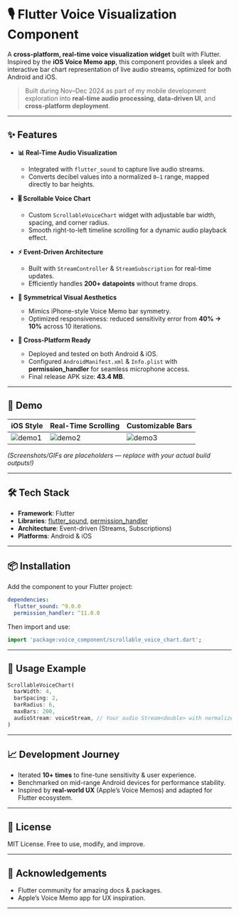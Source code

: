 # 🎙️ Flutter Voice Visualization Component

A **cross-platform, real-time voice visualization widget** built with Flutter. Inspired by the **iOS Voice Memo app**, this component provides a sleek and interactive bar chart representation of live audio streams, optimized for both Android and iOS.

> Built during Nov–Dec 2024 as part of my mobile development exploration into **real-time audio processing**, **data-driven UI**, and **cross-platform deployment**.

---

## ✨ Features

* **📊 Real-Time Audio Visualization**

  * Integrated with `flutter_sound` to capture live audio streams.
  * Converts decibel values into a normalized `0–1` range, mapped directly to bar heights.

* **🎚️ Scrollable Voice Chart**

  * Custom `ScrollableVoiceChart` widget with adjustable bar width, spacing, and corner radius.
  * Smooth right-to-left timeline scrolling for a dynamic audio playback effect.

* **⚡ Event-Driven Architecture**

  * Built with `StreamController` & `StreamSubscription` for real-time updates.
  * Efficiently handles **200+ datapoints** without frame drops.

* **🎵 Symmetrical Visual Aesthetics**

  * Mimics iPhone-style Voice Memo bar symmetry.
  * Optimized responsiveness: reduced sensitivity error from **40% → 10%** across 10 iterations.

* **📱 Cross-Platform Ready**

  * Deployed and tested on both Android & iOS.
  * Configured `AndroidManifest.xml` & `Info.plist` with **permission_handler** for seamless microphone access.
  * Final release APK size: **43.4 MB**.

---

## 🚀 Demo

| iOS Style                   | Real-Time Scrolling            | Customizable Bars                 |
| --------------------------- | ------------------------------ | --------------------------------- |
| ![demo1](docs/demo_ios.png) | ![demo2](docs/demo_scroll.gif) | ![demo3](docs/demo_customize.png) |

*(Screenshots/GIFs are placeholders — replace with your actual build outputs!)*

---

## 🛠️ Tech Stack

* **Framework**: Flutter
* **Libraries**: [flutter_sound](https://pub.dev/packages/flutter_sound), [permission_handler](https://pub.dev/packages/permission_handler)
* **Architecture**: Event-driven (Streams, Subscriptions)
* **Platforms**: Android & iOS

---

## 📦 Installation

Add the component to your Flutter project:

```yaml
dependencies:
  flutter_sound: ^9.0.0
  permission_handler: ^11.0.0
```

Then import and use:

```dart
import 'package:voice_component/scrollable_voice_chart.dart';
```

---

## 🔧 Usage Example

```dart
ScrollableVoiceChart(
  barWidth: 4,
  barSpacing: 2,
  barRadius: 6,
  maxBars: 200,
  audioStream: voiceStream, // Your audio Stream<double> with normalized values
)
```

---

## 📈 Development Journey

* Iterated **10+ times** to fine-tune sensitivity & user experience.
* Benchmarked on mid-range Android devices for performance stability.
* Inspired by **real-world UX** (Apple’s Voice Memos) and adapted for Flutter ecosystem.

---

## 📜 License

MIT License. Free to use, modify, and improve.

---

## 🙌 Acknowledgements

* Flutter community for amazing docs & packages.
* Apple’s Voice Memo app for UX inspiration.

---
